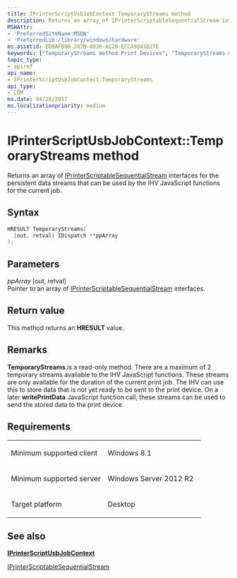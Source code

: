 ```yaml
---
title: IPrinterScriptUsbJobContext TemporaryStreams method
description: Returns an array of IPrinterScriptableSequentialStream interfaces for the persistent data streams that can be used by the IHV JavaScript functions for the current job.
MSHAttr:
- 'PreferredSiteName:MSDN'
- 'PreferredLib:/library/windows/hardware'
ms.assetid: ED9AFB90-287B-4030-AC20-ECCA9841D27E
keywords: ["TemporaryStreams method Print Devices", "TemporaryStreams method Print Devices , IPrinterScriptUsbJobContext interface", "IPrinterScriptUsbJobContext interface Print Devices , TemporaryStreams method"]
topic_type:
- apiref
api_name:
- IPrinterScriptUsbJobContext.TemporaryStreams
api_type:
- COM
ms.date: 04/20/2017
ms.localizationpriority: medium
---
```


# IPrinterScriptUsbJobContext::TemporaryStreams method

Returns an array of [IPrinterScriptableSequentialStream](https://docs.microsoft.com/windows-hardware/drivers/ddi/printerextension/nn-printerextension-iprinterscriptablesequentialstream) interfaces for the persistent data streams that can be used by the IHV JavaScript functions for the current job.

Syntax
------

```cpp
HRESULT TemporaryStreams(
  [out, retval] IDispatch **ppArray
);
```

Parameters
----------

*ppArray* \[out, retval\]  
Pointer to an array of [IPrinterScriptableSequentialStream](https://docs.microsoft.com/windows-hardware/drivers/ddi/printerextension/nn-printerextension-iprinterscriptablesequentialstream) interfaces.

Return value
------------

This method returns an **HRESULT** value.

Remarks
-------

**TemporaryStreams** is a read-only method. There are a maximum of 2 temporary streams available to the IHV JavaScript functions. These streams are only available for the duration of the current print job. The IHV can use this to store data that is not yet ready to be sent to the print device. On a later **writePrintData** JavaScript function call, these streams can be used to send the stored data to the print device.

Requirements
------------

<table>
<colgroup>
<col width="50%" />
<col width="50%" />
</colgroup>
<tbody>
<tr class="odd">
<td><p>Minimum supported client</p></td>
<td><p>Windows 8.1</p></td>
</tr>
<tr class="even">
<td><p>Minimum supported server</p></td>
<td><p>Windows Server 2012 R2</p></td>
</tr>
<tr class="odd">
<td><p>Target platform</p></td>
<td>Desktop</td>
</tr>
</tbody>
</table>

## See also

[**IPrinterScriptUsbJobContext**](iprinterscriptusbjobcontext.md)

[IPrinterScriptableSequentialStream](https://docs.microsoft.com/windows-hardware/drivers/ddi/printerextension/nn-printerextension-iprinterscriptablesequentialstream)
